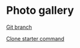 # Photo gallery

[Git branch](https://github.com/codiku/react-native-advanced-concepts/tree/006-EN-gallery)

[Clone starter command](https://raw.githubusercontent.com/codiku/ressources/master/gallery_starter_command.txt)
